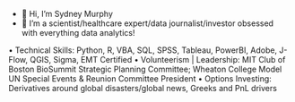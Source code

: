 - 👋 Hi, I’m Sydney Murphy
- 👀 I’m a scientist/healthcare expert/data journalist/investor obsessed with everything data analytics!

• Technical Skills: Python, R, VBA, SQL, SPSS, Tableau, PowerBI, Adobe, J-Flow, QGIS, Sigma, EMT Certified
• Volunteerism | Leadership: MIT Club of Boston BioSummit Strategic Planning Committee; Wheaton College
Model UN Special Events & Reunion Committee President
• Options Investing: Derivatives around global disasters/global news, Greeks and PnL drivers


